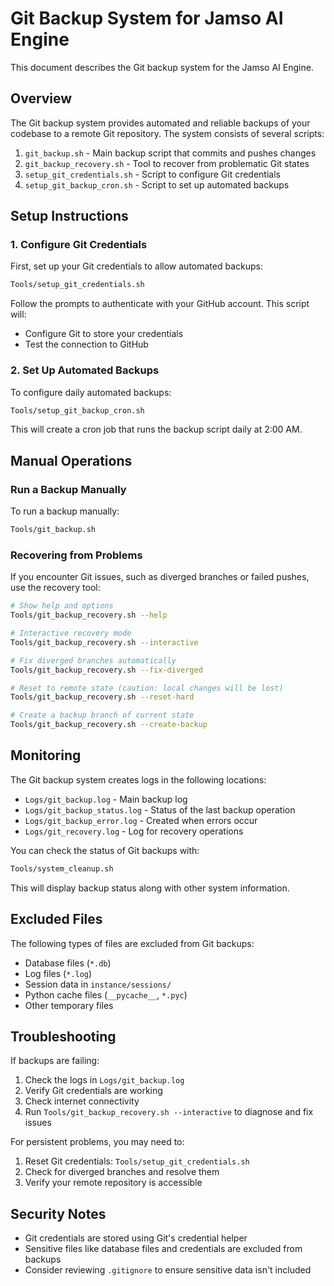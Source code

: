 # Git Backup System for Jamso AI Engine

This document describes the Git backup system for the Jamso AI Engine.

## Overview

The Git backup system provides automated and reliable backups of your codebase to a remote Git repository. The system consists of several scripts:

1. `git_backup.sh` - Main backup script that commits and pushes changes
2. `git_backup_recovery.sh` - Tool to recover from problematic Git states
3. `setup_git_credentials.sh` - Script to configure Git credentials
4. `setup_git_backup_cron.sh` - Script to set up automated backups

## Setup Instructions

### 1. Configure Git Credentials

First, set up your Git credentials to allow automated backups:

```bash
Tools/setup_git_credentials.sh
```

Follow the prompts to authenticate with your GitHub account. This script will:
- Configure Git to store your credentials
- Test the connection to GitHub

### 2. Set Up Automated Backups

To configure daily automated backups:

```bash
Tools/setup_git_backup_cron.sh
```

This will create a cron job that runs the backup script daily at 2:00 AM.

## Manual Operations

### Run a Backup Manually

To run a backup manually:

```bash
Tools/git_backup.sh
```

### Recovering from Problems

If you encounter Git issues, such as diverged branches or failed pushes, use the recovery tool:

```bash
# Show help and options
Tools/git_backup_recovery.sh --help

# Interactive recovery mode
Tools/git_backup_recovery.sh --interactive

# Fix diverged branches automatically
Tools/git_backup_recovery.sh --fix-diverged

# Reset to remote state (caution: local changes will be lost)
Tools/git_backup_recovery.sh --reset-hard

# Create a backup branch of current state
Tools/git_backup_recovery.sh --create-backup
```

## Monitoring

The Git backup system creates logs in the following locations:

- `Logs/git_backup.log` - Main backup log
- `Logs/git_backup_status.log` - Status of the last backup operation
- `Logs/git_backup_error.log` - Created when errors occur
- `Logs/git_recovery.log` - Log for recovery operations

You can check the status of Git backups with:

```bash
Tools/system_cleanup.sh
```

This will display backup status along with other system information.

## Excluded Files

The following types of files are excluded from Git backups:

- Database files (`*.db`)
- Log files (`*.log`)
- Session data in `instance/sessions/`
- Python cache files (`__pycache__`, `*.pyc`)
- Other temporary files

## Troubleshooting

If backups are failing:

1. Check the logs in `Logs/git_backup.log`
2. Verify Git credentials are working
3. Check internet connectivity
4. Run `Tools/git_backup_recovery.sh --interactive` to diagnose and fix issues

For persistent problems, you may need to:

1. Reset Git credentials: `Tools/setup_git_credentials.sh`
2. Check for diverged branches and resolve them
3. Verify your remote repository is accessible

## Security Notes

- Git credentials are stored using Git's credential helper
- Sensitive files like database files and credentials are excluded from backups
- Consider reviewing `.gitignore` to ensure sensitive data isn't included
